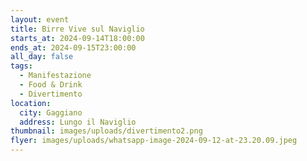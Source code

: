 ```yaml
---
layout: event
title: Birre Vive sul Naviglio
starts_at: 2024-09-14T18:00:00
ends_at: 2024-09-15T23:00:00
all_day: false
tags:
  - Manifestazione
  - Food & Drink
  - Divertimento
location:
  city: Gaggiano
  address: Lungo il Naviglio
thumbnail: images/uploads/divertimento2.png
flyer: images/uploads/whatsapp-image-2024-09-12-at-23.20.09.jpeg
---
```

